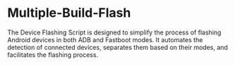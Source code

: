 # Multiple-Build-Flash
The Device Flashing Script is designed to simplify the process of flashing Android devices in both ADB and Fastboot modes. It automates the detection of connected devices, separates them based on their modes, and facilitates the flashing process.
